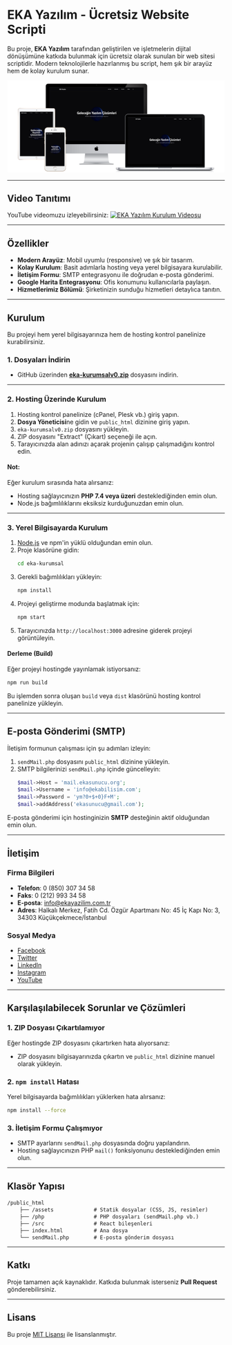 # EKA Yazılım - Ücretsiz Website Scripti

Bu proje, **EKA Yazılım** tarafından geliştirilen ve işletmelerin dijital dönüşümüne katkıda bulunmak için ücretsiz olarak sunulan bir web sitesi scriptidir. Modern teknolojilerle hazırlanmış bu script, hem şık bir arayüz hem de kolay kurulum sunar.

![EKA Yazılım](https://github.com/ekayazilim/react-ucretsiz-website-scripti/blob/main/all-devices-white.png)

---

## **Video Tanıtımı**
YouTube videomuzu izleyebilirsiniz:
[![EKA Yazılım Kurulum Videosu](https://img.youtube.com/vi/pR1Gjn96SPg/0.jpg)](https://youtu.be/pR1Gjn96SPg)

---

## **Özellikler**
- **Modern Arayüz**: Mobil uyumlu (responsive) ve şık bir tasarım.
- **Kolay Kurulum**: Basit adımlarla hosting veya yerel bilgisayara kurulabilir.
- **İletişim Formu**: SMTP entegrasyonu ile doğrudan e-posta gönderimi.
- **Google Harita Entegrasyonu**: Ofis konumunu kullanıcılarla paylaşın.
- **Hizmetlerimiz Bölümü**: Şirketinizin sunduğu hizmetleri detaylıca tanıtın.

---

## **Kurulum**

Bu projeyi hem yerel bilgisayarınıza hem de hosting kontrol panelinize kurabilirsiniz.

### **1. Dosyaları İndirin**
- GitHub üzerinden [**eka-kurumsalv0.zip**](https://github.com/ekayazilim/react-ucretsiz-website-scripti/blob/main/eka-kurumsalv0.zip) dosyasını indirin.

---

### **2. Hosting Üzerinde Kurulum**

1. Hosting kontrol panelinize (cPanel, Plesk vb.) giriş yapın.
2. **Dosya Yöneticisi**ne gidin ve `public_html` dizinine giriş yapın.
3. `eka-kurumsalv0.zip` dosyasını yükleyin.
4. ZIP dosyasını "Extract" (Çıkart) seçeneği ile açın.
5. Tarayıcınızda alan adınızı açarak projenin çalışıp çalışmadığını kontrol edin.

#### **Not:**
Eğer kurulum sırasında hata alırsanız:
- Hosting sağlayıcınızın **PHP 7.4 veya üzeri** desteklediğinden emin olun.
- Node.js bağımlılıklarını eksiksiz kurduğunuzdan emin olun.

---

### **3. Yerel Bilgisayarda Kurulum**

1. [Node.js](https://nodejs.org/) ve npm'in yüklü olduğundan emin olun.
2. Proje klasörüne gidin:
   ```bash
   cd eka-kurumsal
   ```
3. Gerekli bağımlılıkları yükleyin:
   ```bash
   npm install
   ```
4. Projeyi geliştirme modunda başlatmak için:
   ```bash
   npm start
   ```
5. Tarayıcınızda `http://localhost:3000` adresine giderek projeyi görüntüleyin.

#### **Derleme (Build)**
Eğer projeyi hostingde yayınlamak istiyorsanız:
```bash
npm run build
```
Bu işlemden sonra oluşan `build` veya `dist` klasörünü hosting kontrol panelinize yükleyin.

---

## **E-posta Gönderimi (SMTP)**

İletişim formunun çalışması için şu adımları izleyin:

1. `sendMail.php` dosyasını `public_html` dizinine yükleyin.
2. SMTP bilgilerinizi `sendMail.php` içinde güncelleyin:
   ```php
   $mail->Host = 'mail.ekasunucu.org';
   $mail->Username = 'info@ekabilisim.com';
   $mail->Password = 'ym?0+$+0}F+M';
   $mail->addAddress('ekasunucu@gmail.com');
   ```

E-posta gönderimi için hostinginizin **SMTP** desteğinin aktif olduğundan emin olun.

---

## **İletişim**

### **Firma Bilgileri**
- **Telefon**: 0 (850) 307 34 58
- **Faks**: 0 (212) 993 34 58
- **E-posta**: [info@ekayazilim.com.tr](mailto:info@ekayazilim.com.tr)
- **Adres**: Halkalı Merkez, Fatih Cd. Özgür Apartmanı No: 45 İç Kapı No: 3, 34303 Küçükçekmece/İstanbul

### **Sosyal Medya**
- [Facebook](https://www.facebook.com/ekayazilim)
- [Twitter](https://twitter.com/ekayazilim)
- [LinkedIn](https://www.linkedin.com/company/eka-software-limited/)
- [Instagram](https://www.instagram.com/ekayazilim.com.tr/)
- [YouTube](https://www.youtube.com/@ekayazilim)

---

## **Karşılaşılabilecek Sorunlar ve Çözümleri**

### **1. ZIP Dosyası Çıkartılamıyor**
Eğer hostingde ZIP dosyasını çıkartırken hata alıyorsanız:
- ZIP dosyasını bilgisayarınızda çıkartın ve `public_html` dizinine manuel olarak yükleyin.

### **2. `npm install` Hatası**
Yerel bilgisayarda bağımlılıkları yüklerken hata alırsanız:
```bash
npm install --force
```

### **3. İletişim Formu Çalışmıyor**
- SMTP ayarlarını `sendMail.php` dosyasında doğru yapılandırın.
- Hosting sağlayıcınızın PHP `mail()` fonksiyonunu desteklediğinden emin olun.

---

## **Klasör Yapısı**

```
/public_html
    ├── /assets             # Statik dosyalar (CSS, JS, resimler)
    ├── /php                # PHP dosyaları (sendMail.php vb.)
    ├── /src                # React bileşenleri
    ├── index.html          # Ana dosya
    └── sendMail.php        # E-posta gönderim dosyası
```

---

## **Katkı**
Proje tamamen açık kaynaklıdır. Katkıda bulunmak isterseniz **Pull Request** gönderebilirsiniz.

---

## **Lisans**
Bu proje [MIT Lisansı](LICENSE) ile lisanslanmıştır.

